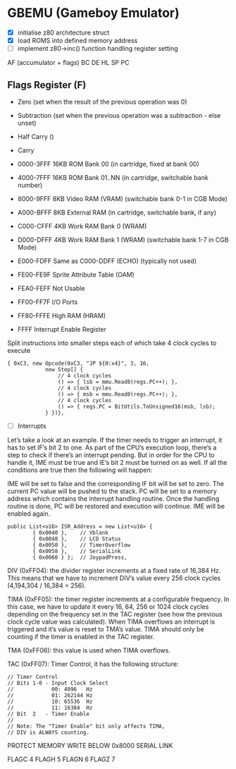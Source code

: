 # GBEMU (Gameboy Emulator)

* [x] initialise z80 architecture struct
* [x] load ROMS into defined memory address
* [ ] implement z80->inc() function handling register setting

AF (accumulator + flags)
BC
DE
HL
SP
PC

## Flags Register (F)
* Zero (set when the result of the previous operation was 0)
* Subtraction (set when the previous operation was a subtraction - else unset)
* Half Carry ()
* Carry

* 0000-3FFF   16KB ROM Bank 00     (in cartridge, fixed at bank 00)
* 4000-7FFF   16KB ROM Bank 01..NN (in cartridge, switchable bank number)
* 8000-9FFF   8KB Video RAM (VRAM) (switchable bank 0-1 in CGB Mode)
* A000-BFFF   8KB External RAM     (in cartridge, switchable bank, if any)
* C000-CFFF   4KB Work RAM Bank 0 (WRAM)
* D000-DFFF   4KB Work RAM Bank 1 (WRAM)  (switchable bank 1-7 in CGB Mode)
* E000-FDFF   Same as C000-DDFF (ECHO)    (typically not used)
* FE00-FE9F   Sprite Attribute Table (OAM)
* FEA0-FEFF   Not Usable
* FF00-FF7F   I/O Ports
* FF80-FFFE   High RAM (HRAM)
* FFFF        Interrupt Enable Register

Split instructions into smaller steps each of which take 4 clock cycles to execute
```
{ 0xC3, new Opcode(0xC3, "JP ${0:x4}", 3, 16, 
            new Step[] {
                // 4 clock cycles
                () => { lsb = mmu.Read8(regs.PC++); }, 
                // 4 clock cycles
                () => { msb = mmu.Read8(regs.PC++); }, 
                // 4 clock cycles
                () => { regs.PC = BitUtils.ToUnsigned16(msb, lsb);
            } })},
```

* [ ] Interrupts

Let’s take a look at an example. If the timer needs to trigger an interrupt, it has to set IF’s bit 2 to one. As part of the CPU’s execution loop, there’s a step to check if there’s an interrupt pending. But in order for the CPU to handle it, IME must be true and IE’s bit 2 must be turned on as well. If all the conditions are true then the following will happen:

IME will be set to false and the corresponding IF bit will be set to zero.
The current PC value will be pushed to the stack.
PC will be set to a memory address which contains the interrupt handling routine.
Once the handling routine is done, PC will be restored and execution will continue.
IME will be enabled again.

```
public List<u16> ISR_Address = new List<u16> {
        { 0x0040 },    // Vblank
        { 0x0048 },    // LCD Status
        { 0x0050 },    // TimerOverflow
        { 0x0058 },    // SerialLink
        { 0x0060 } };  // JoypadPress,
```

DIV (0xFF04): the divider register increments at a fixed rate of 16,384 Hz. This means that we have to increment DIV’s value every 256 clock cycles (4,194,304 / 16,384 = 256).

TIMA (0xFF05): the timer register increments at a configurable frequency. In this case, we have to update it every 16, 64, 256 or 1024 clock cycles depending on the frequency set in the TAC register (see how the previous clock cycle value was calculated). When TIMA overflows an interrupt is triggered and it’s value is reset to TMA’s value. TIMA should only be counting if the timer is enabled in the TAC register.

TMA (0xFF06): this value is used when TIMA overflows.

TAC (0xFF07): Timer Control, it has the following structure:

```
// Timer Control 
// Bits 1-0 - Input Clock Select
//            00: 4096   Hz 
//            01: 262144 Hz
//            10: 65536  Hz
//            11: 16384  Hz
// Bit  2   - Timer Enable
// 
// Note: The "Timer Enable" bit only affects TIMA, 
// DIV is ALWAYS counting.
```

PROTECT MEMORY WRITE BELOW 0x8000
SERIAL LINK

FLAGC 4
FLAGH 5
FLAGN 6
FLAGZ 7